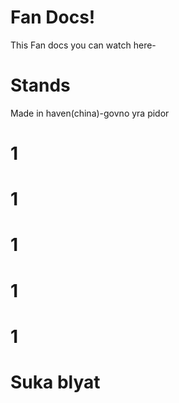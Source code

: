 # Fan Docs!
This Fan docs you can watch here-



# Stands
Made in haven(china)-govno
yra pidor

# 1
# 1
# 1
# 1
# 1

# Suka blyat
